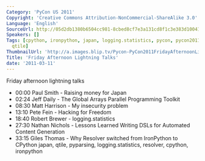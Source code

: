 ```yaml
---
Category: 'PyCon US 2011'
Copyright: 'Creative Commons Attribution-NonCommercial-ShareAlike 3.0'
Language: 'English'
SourceUrl: http://05d2db1380b6504cc981-8cbed8cf7e3a131cd8f1c3e383d10041.r93.cf2.rackcdn.com/pycon-us-2011/360_friday-afternoon-lightning-talks.mp4
Speakers: []
Tags: [cpython, ironpython, japan, logging.statistics, pycon, pycon2011, pyparsing,
  qtile]
ThumbnailUrl: 'http://a.images.blip.tv/Pycon-PyCon2011FridayAfternoonLightningTalks981.png'
Title: 'Friday Afternoon Lightning Talks'
date: '2011-03-11'
---
```

Friday afternoon lightning talks

  * 00:00 Paul Smith - Raising money for Japan 
  * 02:24 Jeff Daily - The Global Arrays Parallel Programming Toolkit 
  * 08:30 Matt Harrison - My insecurity problem 
  * 13:10 Pete Fein - Hacking for Freedom 
  * 18:40 Robert Brewer - logging.statistics 
  * 27:30 Nathan Nichols - Lessons Learned Writing DSLs for Automated Content Generation 
  * 33:15 Giles Thomas - Why Resolver switched from IronPython to CPython 
japan, qtile, pyparsing, logging.statistics, resolver, cpython, ironpython

